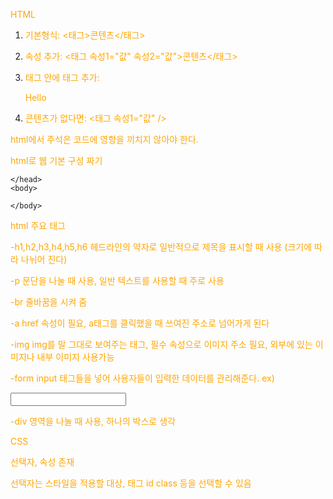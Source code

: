 HTML
1. 기본형식: <태그>콘텐츠</태그>

2. 속성 추가: <태그 속성1="값" 속성2="값">콘텐츠</태그>

3. 태그 안에 태그 추가: <div> <p>Hello</p> </div>

4. 콘텐츠가 없다면: <태그 속성1="값" />

html에서 주석은 코드에 영향을 끼치지 않아야 한다.
 <!--주석--> 
 
html로 웹 기본 구성 짜기

<html>
	<head>
	
	</head>
	<body>
	
	</body>
</html>

html 주요 태그

-h1,h2,h3,h4,h5,h6
 헤드라인의 약자로 일반적으로 제목을 표시할 때 사용
 (크기에 따라 나뉘어 진다)

-p
 문단을 나눌 때 사용, 일반 텍스트를 사용할 때 주로 사용

-br
 줄바꿈을 시켜 줌

-a
 href 속성이 필요, a태그를 클릭했을 때 쓰여진 주소로 넘어가게 된다
 
-img
 img를 말 그대로 보여주는 태그, 필수 속성으로 이미지 주소 필요, 외부에 있는 이미지나 내부 이미지 사용가능
 
-form
 input 태그들을 넣어 사용자들이 입력한 데이터를 관리해준다.
 ex) <form> <label> </label> <input type="text"/></form>
 
-div
 영역을 나눌 때 사용, 하나의 박스로 생각
 
 CSS

선택자, 속성 존재

선택자는 스타일을 적용할 대상, 태그 id class 등을 선택할 수 있음

<html>
	<head>
		<style type="text/css">
			p {
				color: orange;
			}
			
			#id-test {
				color: blue;
			}
			
			.class-test{
				color: red;
			}
			
		</style>
	</head>
	<body>
		<p>hello</p>
		<div id="id-test">id 적용</div>
		<div class="class-test">클래스 적용</div>
	</body>
</html>

복합선택자
- 하위선택자, 자식선택자
<html>
	<head>
		<style type="text/css">
		
			/*하위 선택자*/
			#item-list p{
				color: red;
			}
			
			/*자식 선택자*/
			#item-list > p {
				color: blue;
			}
		</style>
	</head>
	<body>
		<div id="item-list">
			<p>첫번째 자식1</p>
			<p>첫번째 자식2</p>
			<div>
				<p>두번째 자식1</p>
				<p>두번째 자식2</p>
			</div>
		</div>
	</body>
</html>


<html>
	<head>
		<style type="text/css">
			#item1 {
				width: 100px;
				heigth: 100px;
				background-color: red;
				color: white;
			}
			#item2 {
				width: 300px;
				heigth: 100px;
				color: blue;
				font-size: 32px;
				font-weigth: bold;
			}
			#item-list {
				heigth: 200px;
				background-color: gray;
				padding: 16px;
			}
			#item-list > #item3{
				margin-bottom: 16px;
				background-color: yellow;
			}
			#item-list > #item4{
				margin-left: 16px;
				background-color: green;
				border: 5px solid blue;
			}
			
			
		</style>
	</head>
	<body>
		<div id="item1">1번 아이템</div>
		<div id="item2">2번 아이템</div>
		<div id="item-list">
			<div id="item3>3번 아이템</div>
			<div id="item4>4번 아이템</div>
		</div>
	</body>
</html>

flex layout
 보통은 html요소들이 수직적으로 배치되지만 원하는대로 배치할 때 사용
 flex의 핵심은 container와 item

<html>
    <head>
        <style>
            .parent {
				display: flex;
                background-color: aqua;
            }

            .child {
                width: 100px;
                height: 100px;
                background-color: blue;
								margin-right: 8px;
            }
        </style>
    </head>

    <body>
        <div class="parent">
            <div class="child">
                자식
            </div>
            <div class="child">
                자식
            </div>
            <div class="child">
                자식
            </div>
				</div>
    </body>

</html>

justify-contents
 아이템들의 여백을 관리 할 때 사용한다.
 flex-start, flex-end, center, space-around, space-between

align-items
 아이템 정렬방향과 수직방향으로 아이템의 여백을 관리한다.
 stretch, flex-start, flex-end, center, baseline
 


 


 


 


